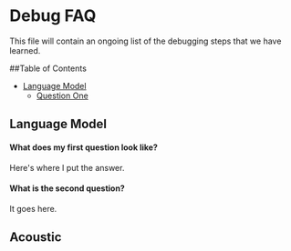 # Debug FAQ

This file will contain an ongoing list of the debugging steps that we have learned.

##Table of Contents


- [Language Model](#language_model) <!---a dash and a space will make bullet-->
    - [Question One](#what_does_my_first_question_look_like?) <!---indent four spaces for each nested level-->

## Language Model <!---two hash marks for a topic-->

#### What does my first question look like? <!---four hash marks for a question-->

Here's where I put the answer.

#### What is the second question?

It goes here.

## Acoustic

